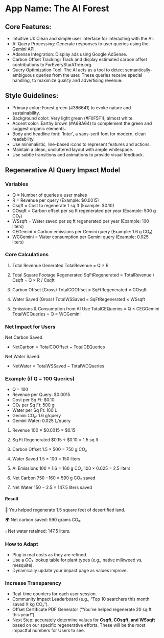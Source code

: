 # **App Name**: The AI Forest

## Core Features:

- Intuitive UI: Clean and simple user interface for interacting with the AI.
- AI Query Processing: Generate responses to user queries using the Gemini API.
- Adsense Integration: Display ads using Google AdSense.
- Carbon Offset Tracking: Track and display estimated carbon offset contributions to ForEveryStarATree.org.
- Query Optimization Tool: The AI acts as a tool to detect semantically-ambiguous queries from the user. These queries receive special handling, to maximize quality and advertising revenue.

## Style Guidelines:

- Primary color: Forest green (#386641) to evoke nature and sustainability.
- Background color: Very light green (#F0F5F1), almost white.
- Accent color: Earthy brown (#A68A64) to complement the green and suggest organic elements.
- Body and headline font: 'Inter', a sans-serif font for modern, clean readability.
- Use minimalistic, line-based icons to represent features and actions.
- Maintain a clean, uncluttered layout with ample whitespace.
- Use subtle transitions and animations to provide visual feedback.

## Regenerative AI Query Impact Model 

### Variables
- Q = Number of queries a user makes
- R = Revenue per query (Example: $0.0015)
- Csqft = Cost to regenerate 1 sq ft (Example: $0.10)
- COsqft = Carbon offset per sq ft regenerated per year (Example: 500 g CO₂)
- WSsqft = Water saved per sq ft regenerated per year (Example: 100 liters)
- CEGemini = Carbon emissions per Gemini query (Example: 1.6 g CO₂)
- WCGemini = Water consumption per Gemini query (Example: 0.025 liters)

### Core Calculations
 1. Total Revenue Generated
TotalRevenue = Q × R

2. Total Square Footage Regenerated
SqFtRegenerated = TotalRevenue / Csqft = Q × R / Csqft

3. Carbon Offset (Gross)
TotalCOOffset = SqFtRegenerated × COsqft

4. Water Saved (Gross)
TotalWSSaved = SqFtRegenerated × WSsqft

5. Emissions & Consumption from AI Use
TotalCEQueries = Q × CEGGemini
TotalWCQueries = Q × WCGemini

### Net Impact for Users

Net Carbon Saved:

- NetCarbon = TotalCOOffset − TotalCEQueries

Net Water Saved:
- NetWater = TotalWSSaved − TotalWCQueries

### Example (if Q = 100 Queries)

- Q = 100
- Revenue per Query: $0.0015
- Cost per Sq Ft: $0.10
- CO₂ per Sq Ft: 500 g
- Water per Sq Ft: 100 L
- Gemini CO₂: 1.6 g/query
- Gemini Water: 0.025 L/query

1. Revenue
100 × $0.0015 = $0.15

2. Sq Ft Regenerated
$0.15 ÷ $0.10 = 1.5 sq ft

3. Carbon Offset
1.5 × 500 = 750 g CO₂

4. Water Saved
1.5 × 100 = 150 liters

5. AI Emissions
100 × 1.6 = 160 g CO₂
100 × 0.025 = 2.5 liters

6. Net Carbon
750 −160 = 590 g CO₂ saved

7. Net Water
150 − 2.5 = 147.5 liters saved

#### Result

🌱 You helped regenerate 1.5 square feet of desertified land.

🌍 Net carbon saved: 590 grams CO₂.

💧 Net water retained: 147.5 liters.

### How to Adapt

- Plug in real costs as they are refined.
- Use a CO₂ lookup table for plant types (e.g., native milkweed vs. mesquite).
- Dynamically update your impact page as values improve.

### Increase Transparency
- Real-time counters for each user session.
- Community Impact Leaderboard (e.g., “Top 10 searchers this month saved X kg CO₂”).
- Offset Certificate PDF Generator (“You’ve helped regenerate 20 sq ft this year!”).
- Next Step: accurately determine values for **Csqft​, COsqft​, and WSsqft**​ based on our specific regenerative efforts. These will be the most impactful numbers for Users to see.